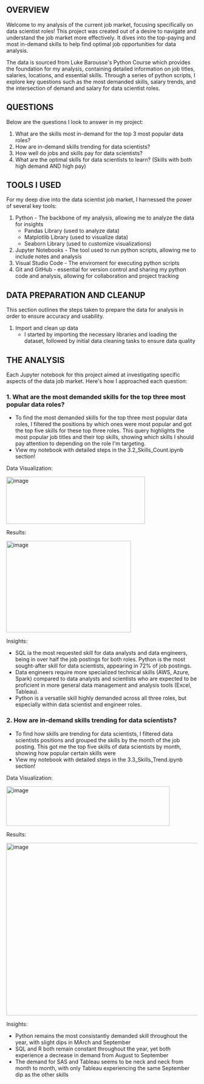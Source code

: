 ## OVERVIEW 

Welcome to my analysis of the current job market, focusing specifically on data scientist roles! This project was created out of a desire to navigate and understand the job market more effectively. It dives into the top-paying and most in-demand skills to help find optimal job opportunities for data analysis.

The data is sourced from Luke Barousse's Python Course which provides the foundation for my analysis, containing detailed information on job titles, salaries, locations, and essential skills. Through a series of python scripts, I explore key questions such as the most demanded skills, salary trends, and the intersection of demand and salary for data scientist roles.

## QUESTIONS

Below are the questions I look to answer in my project:

1. What are the skills most in-demand for the top 3 most popular data roles?
2. How are in-demand skills trending for data scientists?
3. How well do jobs and skills pay for data scientists?
4. What are the optimal skills for data scientists to learn? (Skills with both high demand AND high pay)

## TOOLS I USED

For my deep dive into the data scientist job market, I harnessed the power of several key tools:

1. Python - The backbone of my analysis, allowing me to analyze the data for insights
   - Pandas Library (used to analyze data)
   - Matplotlib Library (used to visualize data)
   - Seaborn Library (used to customize visualizations)
2. Jupyter Notebooks - The tool used to run python scripts, allowing me to include notes and analysis
3. Visual Studio Code - The enviroment for executing python scripts
4. Git and GitHub - essential for version control and sharing my python code and analysis, allowing for collaboration and project tracking

## DATA PREPARATION AND CLEANUP

This section outlines the steps taken to prepare the data for analysis in order to ensure accuracy and usability.

1. Import and clean up data
   - I started by importing the necessary libraries and loading the dataset, followed by initial data cleaning tasks to ensure data quality


## THE ANALYSIS

Each Jupyter notebook for this project aimed at investigating specific aspects of the data job market. Here's how I approached each question:

### 1. What are the most demanded skills for the top three most popular data roles?
   - To find the most demanded skills for the top three most popular data roles, I filtered the positions by which ones were most popular and got the top five skills for these top three roles. This query highlights the most popular job titles and their top skills, showing which skills I should pay attention to depending on the role I'm targeting.
   - View my notebook with detailed steps in the 3.2_Skills_Count.ipynb section!

Data Visualization:  

<img width="365" height="124" alt="image" src="https://github.com/user-attachments/assets/e8e8d5d2-d4e5-44cf-9aff-7219d0657974" />


Results:

<img width="328" height="241" alt="image" src="https://github.com/user-attachments/assets/57306941-d73d-4704-bc28-a2ba2926b6a5" />

Insights:

   - SQL ia the most requested skill for data analysts and data engineers, being in over half the job postings for both roles. Python is the most sought-after skill for data scientists, appearing in 72% of job postings.
   - Data engineers require more specialized technical skills (AWS, Azure, Spark) compared to data analysts and scientists who are expected to be proficient in more general data management and analysis tools (Excel, Tableau).
   - Python is a versatile skill highly demanded across all three roles, but especially within data scientist and engineer roles.

### 2. How are in-demand skills trending for data scientists?
   - To find how skills are trending for data scientists, I filtered data scientists positions and grouped the skills by the month of the job posting. This got me the top five skills of data scientists by month, showing how popular certain skills were
   - View my notebook with detailed steps in the 3.3_Skills_Trend.ipynb section!

Data Visualization:

<img width="430" height="104" alt="image" src="https://github.com/user-attachments/assets/c5ccc3b5-c773-421b-b646-5c7c6787ac82" />


Results:

<img width="622" height="454" alt="image" src="https://github.com/user-attachments/assets/7e8c5fd9-96ff-4fb4-99f5-bf45d32aa802" />

Insights:

   - Python remains the most consistantly demanded skill throughout the year, with slight dips in MArch and September
   - SQL and R both remain constant throughout the year, yet both experience a decrease in demand from August to September
   - The demand for SAS and Tableau seems to be neck and neck from month to month, with only Tableau experiencing the same September dip as the other skills
